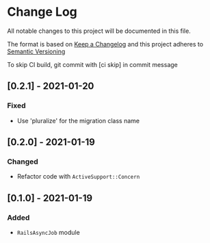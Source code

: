 # Change Log
All notable changes to this project will be documented in this file.

The format is based on [Keep a Changelog](http://keepachangelog.com/)
and this project adheres to [Semantic Versioning](http://semver.org/)

To skip CI build, git commit with [ci skip] in commit message

## [0.2.1] - 2021-01-20
### Fixed
- Use 'pluralize' for the migration class name

## [0.2.0] - 2021-01-19
### Changed
- Refactor code with `ActiveSupport::Concern`

## [0.1.0] - 2021-01-19
### Added
- `RailsAsyncJob` module
